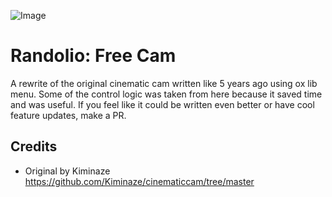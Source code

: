 ![Image](https://i.ibb.co/TDmYxt09/freecam.png)

# Randolio: Free Cam

A rewrite of the original cinematic cam written like 5 years ago using ox lib menu. Some of the control logic was taken from here because it saved time and was useful.
If you feel like it could be written even better or have cool feature updates, make a PR.

## Credits

- Original by Kiminaze https://github.com/Kiminaze/cinematiccam/tree/master
